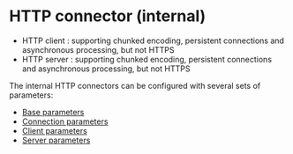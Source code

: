 # HTTP connector (internal)

-   HTTP client : supporting chunked encoding, persistent connections
    and asynchronous processing, but not HTTPS
-   HTTP server : supporting chunked encoding, persistent connections
    and asynchronous processing, but not HTTPS

The internal HTTP connectors can be configured with several sets of
parameters:

* [Base parameters](javadocs://jse/engine/index.html?org/restlet/engine/connector/BaseHelper.html)
* [Connection parameters](javadocs://jse/engine/index.html?org/restlet/engine/connector/ConnectionHelper.html)
* [Client parameters](javadocs://jse/engine/index.html?org/restlet/engine/connector/ClientConnectionHelper.html)
* [Server parameters](javadocs://jse/engine/index.html?org/restlet/engine/connector/ServerConnectionHelper.html)
